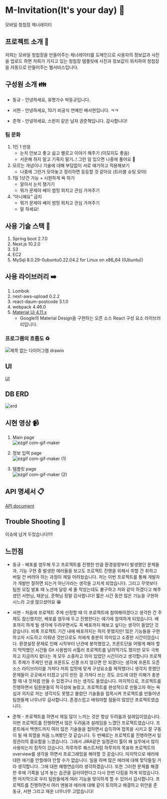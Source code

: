# M-Invitation(It's your day) :wedding:
 모바일 청첩장 제너레이터


## 프로젝트 소개 :wave:
저희는 모바일 청첩장을 만들어주는 제너레이터를 도메인으로 사용자의 정보값과 사진을 업로드 하면 저희가 가지고 있는 청첩장 템플릿에 사진과 정보값이 위치하여 청첩장을 자동으로 만들어주는 웹서비스입니다.


## 구성원 소개 :family:

* 동규 - 안녕하세요, 유명가수 박동규입니다.

* 서현 - 안녕하세요, 10기 비공식 연예인 배서현입니다. ㅋㅋ

* 준혁 - 안녕하세요, 스펀지 같은 남자 권준혁입니다. 감사합니다!


### 팀 문화
1. 1인 1 반응
    - 눈치 안보고 좋고 싫고 별로고 이야기 해주기 (이모지도 좋음)
    - 서운해 하지 말고 기죽지 말기..! 그런 일 있으면 나중에 풀어요 🙂
2. 모르는 개념이나 기술에 대해 부담없이 서로 얘기하고 적용해보기
    - 나중에 그런거 모아놓고 정리하면 등등할 것 같아요 (트러블 슈팅 모아)
3. 1일 1샷건 가능 + 시원하게 욕 하기 
    - 알아서 눈치 챙기기
    - 뭐가 문제야 쎄이 썸띵 외치고 관심 가져주기
4. “아니예요” 금지
    - 뭐가 문제야 쎄이 썸띵 외치고 관심 가져주기
    - 말 하세요!


## 사용 기술 스택 :beginner:
1. Spring boot 2.7.0
2. Next.js 10.2.0
3. S3
4. EC2
5. MySql 8.0.29-0ubuntu0.22.04.2 for Linux on x86_64 ((Ubuntu))


## 사용 라이브러리 :arrow_right:
1. Lombok
2. next-aws-upload 0.2.2
3. react-daum-postcode 3.1.0
4. webpack 4.46.0
5. [Material Ui 4.11.x](https://mui.com/material-ui/getting-started/templates/)
    - Google의 Material Design을 구현하는 오픈 소스 React 구성 요소 라이브러리입니다.


### 프로그램의 흐름도 :recycle:
![제목 없는 다이어그램 drawio](https://user-images.githubusercontent.com/85923524/174200392-0bcfdb7a-a1dc-4af2-b349-925a4f5bf8a8.png)


## UI 
[UI](https://ovenapp.io/project/5IRnMEs9uwXLxpvEiXL4ZX14rOrNLdyD#CHae0)   


## DB ERD 
![erd](https://user-images.githubusercontent.com/85923524/174202505-4ece4334-f658-413e-aa92-e256b2efb13a.png)


## 시현 영상 :video_camera:
1. Main page   
![ezgif com-gif-maker](https://user-images.githubusercontent.com/85923524/174204785-8d287c4a-9919-4c1c-86bc-2f0184b412a4.gif)

2. 정보 입력 page   
![ezgif com-gif-maker (1)](https://user-images.githubusercontent.com/85923524/174205386-a29ba564-203b-4f28-983c-479ca55bb81a.gif)

3. 템플릿 page  
![ezgif com-gif-maker (2)](https://user-images.githubusercontent.com/85923524/174205788-db1005c8-24f9-4666-ae5b-3a5beda952d0.gif)


## API 명세서 :clipboard:
[API document](https://documenter.getpostman.com/view/21185840/UzBjsoKz)

## Trouble Shooting :rocket:
이슈에 남겨 두었습니다!!!!

## 느낀점
* 동규 - 배포를 염두해 두고 프로젝트를 진행한 만큼 환경설정부터 발생했던 문제들과, 기능 구현 중 발생한 에러들을 보고도 프로젝트 진행을 위해서 취할 건 취하고 버릴 건 버려야 하는 과정이 제일 어려웠습니다. 저는 이번 프로젝트를 통해 개발자가 개발만 잘하면 되는거 아닌가라는 생각을 고치게 되었습니다. 그리고 무엇보다 팀원 모집 발표 때 노션에 달랑 세 줄 적었는데도 불구하고 저와 같이 하겠다고 해주셨던 서현님, 재운님, 준혁님 정말 감사합니다! 짧은 시간 동안 많은 기능을 구현하시느라 고생 많으셨어요 😁


* 서현 - 처음에 프로젝트 주제 선정할 때 이 프로젝트에 참여해야겠다고 생각한 건 주제도 참신했지만, 배포를 염두에 두고 진행한다는 얘기에 참여하게 되었습니다.
배포까지 하게 될 생각에 두려우면서도 꼭 배포까지 해보고 싶다는 생각이 들었던 것 같습니다.
비록 프로젝트 기간 내에 배포까지는 하지 못했지만! 많은 기능들을 구현하고자 시도하고 이뤄낸 것만으로도 저에게 충분히 의미있고 소중한 시간이었습니다.
환경설정 문제로 인해 시작부터 난관에 봉착했었고, 프론트단을 어떻게 해야 할지 막막했던 시간들
Git 사용법이 서툴러 프로젝트를 날려먹기도 했지만 모두 극복하고 지금까지 왔다는 게 모두 소중하고 의미 있었던 시간이라고 생각합니다
프로젝트 주제가 주제인 만큼 프론트도 신경 쓰지 않으면 안 되겠다는 생각에 프론트 오픈소스 라이브러리를 가져다 저희 입맛에 맞게 구성요소를 제작했더니 생각지 못했던 문제들이 곳곳에서 터졌고 남이 만든 걸 가져다 쓰는 것도 코드에 대한 이해가 충분할 때 내 것처럼 만들 수 있겠구나 라는 생각도 들었습니다.
마지막으로, 프로젝트를 진행하면서 팀원분들의 적극성에 놀랐고, 프로젝트를 완성적으로 만들고자 하는 욕심과 의지로 저는 생각지도 못했고 몰랐던 기술들을 접목시켜 프로젝트를 만들어낸 팀원들께 너무너무 감사합니다. 존경스럽고 배워야할 점들이 많았던 프로젝트였습니다.

* 준혁 - 프로젝트를 하면서 제일 많이 느끼는 것은 항상 두려움과 설레임이었습니다. 이번 프로젝트를 진행하면서 많은 두려움과 설레임을 느꼈던 프로젝트였습니다. 프론트에서 백엔드까지 여러 많은 기술들을 접하면서 습득하며 접목을 시키고 잘 구동이 될 때 희열을 처음 느껴봤던 것 같습니다. 두 번째로는 프로젝트를 진행하면서 일정관리의 중요함을 느꼈습니다. 그래서 JIRA같은 일정관리 툴이 왜 실무에서 많이 사용되는지 짐작이 갔습니다. 하루하루 퀘스트처럼 하루치의 목표와 프로젝트의 overview를 생각을 하면서 프로그래밍을 해야할 것 같습니다. 마지막으로 에러에 대한 애기를 안할래야 안할 수가 없습니다. 일을 하며 많은 에러에 대해 맞닥들일 거라 생각합니다. 그에 대한 예행연습이라 생각하겠습니다. 또한 그러한 문제를 해결한 후에 기록을 남겨 놓는 습관을 길러야한다고 다시 한번 다짐을 하게 되었습니다. 찐 마지막으로 우리 팀원들에게 여러 기능을 맞이하게 할 수 있어서 감사합니다. 프로젝트를 진행하면서 여러 멘붕과 에러에 대해 같이 토의하고 해결하고 위안을 준 동규, 서현 그리고 재운 너무너무 고맙습니다!

